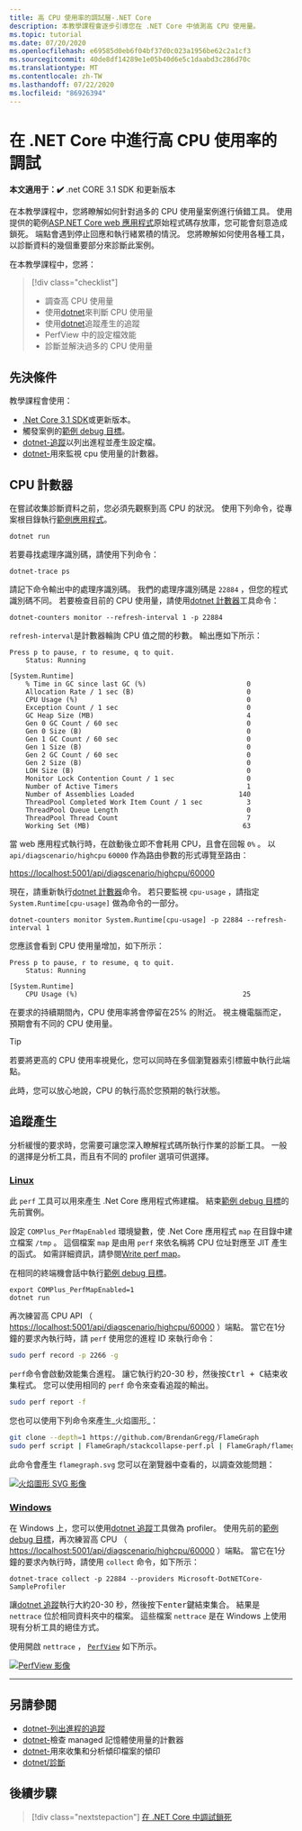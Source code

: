 ```yaml
---
title: 高 CPU 使用率的調試層-.NET Core
description: 本教學課程會逐步引導您在 .NET Core 中偵測高 CPU 使用量。
ms.topic: tutorial
ms.date: 07/20/2020
ms.openlocfilehash: e69585d0eb6f04bf37d0c023a1956be62c2a1cf3
ms.sourcegitcommit: 40de8df14289e1e05b40d6e5c1daabd3c286d70c
ms.translationtype: MT
ms.contentlocale: zh-TW
ms.lasthandoff: 07/22/2020
ms.locfileid: "86926394"
---
```

# <a name="debug-high-cpu-usage-in-net-core"></a>在 .NET Core 中進行高 CPU 使用率的調試

**本文適用于：✔️** .net CORE 3.1 SDK 和更新版本

在本教學課程中，您將瞭解如何針對過多的 CPU 使用量案例進行偵錯工具。 使用提供的範例[ASP.NET Core web 應用程式](https://docs.microsoft.com/samples/dotnet/samples/diagnostic-scenarios)原始程式碼存放庫，您可能會刻意造成鎖死。 端點會遇到停止回應和執行緒累積的情況。 您將瞭解如何使用各種工具，以診斷資料的幾個重要部分來診斷此案例。

在本教學課程中，您將：

> [!div class="checklist"]
>
> - 調查高 CPU 使用量
> - 使用[dotnet](dotnet-counters.md)來判斷 CPU 使用量
> - 使用[dotnet](dotnet-trace.md)追蹤產生的追蹤
> - PerfView 中的設定檔效能
> - 診斷並解決過多的 CPU 使用量

## <a name="prerequisites"></a>先決條件

教學課程會使用：

- [.Net Core 3.1 SDK](https://dotnet.microsoft.com/download/dotnet-core)或更新版本。
- 觸發案例的[範例 debug 目標](https://docs.microsoft.com/samples/dotnet/samples/diagnostic-scenarios)。
- [dotnet-追蹤](dotnet-trace.md)以列出進程並產生設定檔。
- [dotnet-](dotnet-counters.md)用來監視 cpu 使用量的計數器。

## <a name="cpu-counters"></a>CPU 計數器

在嘗試收集診斷資料之前，您必須先觀察到高 CPU 的狀況。 使用下列命令，從專案根目錄執行[範例應用程式](https://docs.microsoft.com/samples/dotnet/samples/diagnostic-scenarios)。

```dotnetcli
dotnet run
```

若要尋找處理序識別碼，請使用下列命令：

```dotnetcli
dotnet-trace ps
```

請記下命令輸出中的處理序識別碼。 我們的處理序識別碼是 `22884` ，但您的程式識別碼不同。 若要檢查目前的 CPU 使用量，請使用[dotnet 計數器](dotnet-counters.md)工具命令：

```dotnetcli
dotnet-counters monitor --refresh-interval 1 -p 22884
```

`refresh-interval`是計數器輪詢 CPU 值之間的秒數。 輸出應如下所示：

```console
Press p to pause, r to resume, q to quit.
    Status: Running

[System.Runtime]
    % Time in GC since last GC (%)                         0
    Allocation Rate / 1 sec (B)                            0
    CPU Usage (%)                                          0
    Exception Count / 1 sec                                0
    GC Heap Size (MB)                                      4
    Gen 0 GC Count / 60 sec                                0
    Gen 0 Size (B)                                         0
    Gen 1 GC Count / 60 sec                                0
    Gen 1 Size (B)                                         0
    Gen 2 GC Count / 60 sec                                0
    Gen 2 Size (B)                                         0
    LOH Size (B)                                           0
    Monitor Lock Contention Count / 1 sec                  0
    Number of Active Timers                                1
    Number of Assemblies Loaded                          140
    ThreadPool Completed Work Item Count / 1 sec           3
    ThreadPool Queue Length                                0
    ThreadPool Thread Count                                7
    Working Set (MB)                                      63
```

當 web 應用程式執行時，在啟動後立即不會耗用 CPU，且會在回報 `0%` 。 以 `api/diagscenario/highcpu` `60000` 作為路由參數的形式導覽至路由：

[https://localhost:5001/api/diagscenario/highcpu/60000](https://localhost:5001/api/diagscenario/highcpu/60000)

現在，請重新執行[dotnet 計數器](dotnet-counters.md)命令。 若只要監視 `cpu-usage` ，請指定 `System.Runtime[cpu-usage]` 做為命令的一部分。

```dotnetcli
dotnet-counters monitor System.Runtime[cpu-usage] -p 22884 --refresh-interval 1
```

您應該會看到 CPU 使用量增加，如下所示：

```console
Press p to pause, r to resume, q to quit.
    Status: Running

[System.Runtime]
    CPU Usage (%)                                         25
```

在要求的持續期間內，CPU 使用率將會停留在25% 的附近。 視主機電腦而定，預期會有不同的 CPU 使用量。

> [!TIP]
> 若要將更高的 CPU 使用率視覺化，您可以同時在多個瀏覽器索引標籤中執行此端點。

此時，您可以放心地說，CPU 的執行高於您預期的執行狀態。

## <a name="trace-generation"></a>追蹤產生

分析緩慢的要求時，您需要可讓您深入瞭解程式碼所執行作業的診斷工具。 一般的選擇是分析工具，而且有不同的 profiler 選項可供選擇。

### <a name="linux"></a>[Linux](#tab/linux)

此 `perf` 工具可以用來產生 .Net Core 應用程式佈建檔。 結束[範例 debug 目標](https://docs.microsoft.com/samples/dotnet/samples/diagnostic-scenarios)的先前實例。

設定 `COMPlus_PerfMapEnabled` 環境變數，使 .Net Core 應用程式 `map` 在目錄中建立檔案 `/tmp` 。 這個檔案 `map` 是由用 `perf` 來依名稱將 CPU 位址對應至 JIT 產生的函式。 如需詳細資訊，請參閱[Write perf map](../run-time-config/debugging-profiling.md#write-perf-map)。

在相同的終端機會話中執行[範例 debug 目標](https://docs.microsoft.com/samples/dotnet/samples/diagnostic-scenarios)。

```dotnetcli
export COMPlus_PerfMapEnabled=1
dotnet run
```

再次練習高 CPU API （ <https://localhost:5001/api/diagscenario/highcpu/60000> ）端點。 當它在1分鐘的要求內執行時，請 `perf` 使用您的進程 ID 來執行命令：

```bash
sudo perf record -p 2266 -g
```

`perf`命令會啟動效能集合進程。 讓它執行約20-30 秒，然後按<kbd>Ctrl + C</kbd>結束收集程式。 您可以使用相同的 `perf` 命令來查看追蹤的輸出。

```bash
sudo perf report -f
```

您也可以使用下列命令來產生_火焰圖形_：

```bash
git clone --depth=1 https://github.com/BrendanGregg/FlameGraph
sudo perf script | FlameGraph/stackcollapse-perf.pl | FlameGraph/flamegraph.pl > flamegraph.svg
```

此命令會產生 `flamegraph.svg` 您可以在瀏覽器中查看的，以調查效能問題：

[![火焰圖形 SVG 影像](media/flamegraph.jpg)](media/flamegraph.jpg#lightbox)

### <a name="windows"></a>[Windows](#tab/windows)

在 Windows 上，您可以使用[dotnet 追蹤](dotnet-trace.md)工具做為 profiler。 使用先前的[範例 debug 目標](https://docs.microsoft.com/samples/dotnet/samples/diagnostic-scenarios)，再次練習高 CPU （ <https://localhost:5001/api/diagscenario/highcpu/60000> ）端點。 當它在1分鐘的要求內執行時，請使用 `collect` 命令，如下所示：

```dotnetcli
dotnet-trace collect -p 22884 --providers Microsoft-DotNETCore-SampleProfiler
```

讓[dotnet 追蹤](dotnet-trace.md)執行大約20-30 秒，然後按下<kbd>enter</kbd>鍵結束集合。 結果是 `nettrace` 位於相同資料夾中的檔案。 這些檔案 `nettrace` 是在 Windows 上使用現有分析工具的絕佳方式。

使用開啟 `nettrace` ， [`PerfView`](https://github.com/microsoft/perfview/blob/master/documentation/Downloading.md) 如下所示。

[![PerfView 影像](media/perfview.jpg)](media/perfview.jpg#lightbox)

---

## <a name="see-also"></a>另請參閱

- [dotnet-列出進程的追蹤](dotnet-trace.md)
- [dotnet-](dotnet-counters.md)檢查 managed 記憶體使用量的計數器
- [dotnet-](dotnet-dump.md)用來收集和分析傾印檔案的傾印
- [dotnet/診斷](https://github.com/dotnet/diagnostics/tree/master/documentation/tutorial)

## <a name="next-steps"></a>後續步驟

> [!div class="nextstepaction"]
> [在 .NET Core 中調試鎖死](debug-deadlock.md)
